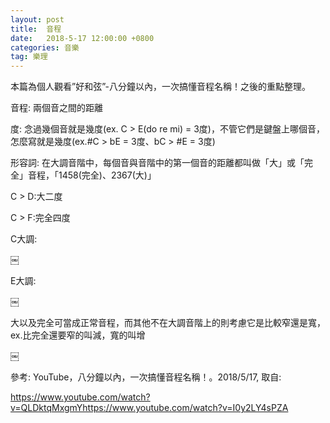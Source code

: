 ```yaml
---
layout: post
title:  音程
date:   2018-5-17 12:00:00 +0800
categories: 音樂
tag: 樂理
---
```



本篇為個人觀看”好和弦”-八分鐘以內，一次搞懂音程名稱！之後的重點整理。

音程: 兩個音之間的距離

度: 念過幾個音就是幾度(ex. C > E(do re mi) = 3度)，不管它們是鍵盤上哪個音，怎麼寫就是幾度(ex.#C > bE = 3度、bC > #E = 3度)

形容詞: 在大調音階中，每個音與音階中的第一個音的距離都叫做「大」或「完全」音程，「1458(完全)、2367(大)」

C > D:大二度

C > F:完全四度

C大調:

￼

E大調:

￼

大以及完全可當成正常音程，而其他不在大調音階上的則考慮它是比較窄還是寬，ex.比完全還要窄的叫減，寬的叫增

￼

參考: YouTube，八分鐘以內，一次搞懂音程名稱！。2018/5/17, 取自:

https://www.youtube.com/watch?v=QLDktqMxgmYhttps://www.youtube.com/watch?v=I0y2LY4sPZA